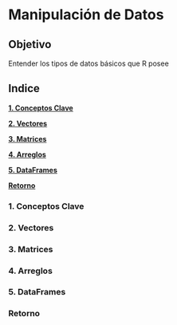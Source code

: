 Manipulación de Datos
=====================

Objetivo
--------

Entender los tipos de datos básicos que R posee

Indice
------

**[1. Conceptos Clave][1]**

**[2. Vectores][2]**

**[3. Matrices][3]**

**[4. Arreglos][4]**

**[5. DataFrames][5]**

**[Retorno][6]**

### 1. Conceptos Clave

### 2. Vectores

### 3. Matrices

### 4. Arreglos

### 5. DataFrames

### Retorno


[1]: https://github.com/patoba/CursoR/tree/master/1_Introduccion_a_R '1. Conceptos Clave'
[2]: https://github.com/patoba/CursoR/tree/master/2_Manipulacion_de_Datos '2. Vectores'
[3]: https://github.com/patoba/CursoR/tree/master/3_Programacion_Estructurada '3. Matrices'
[4]: https://github.com/patoba/CursoR/tree/master/4_Lectura_Datos '4. Arreglos'
[5]: https://github.com/patoba/CursoR/tree/master/5_Graficacion '5. DataFrames'
[6]: https://github.com/patoba/CursoR '6. Retorno'
